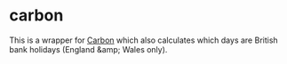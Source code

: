 # carbon
This is a wrapper for [Carbon](https://github.com/briannesbitt/Carbon) which also calculates which days are British bank holidays (England &amp;amp; Wales only).
